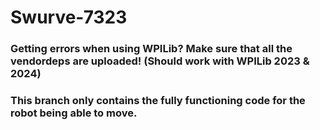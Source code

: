 # Swurve-7323
### Getting errors when using WPILib? Make sure that all the vendordeps are uploaded! (Should work with WPILib 2023 & 2024)
### This branch only contains the fully functioning code for the robot being able to move.
